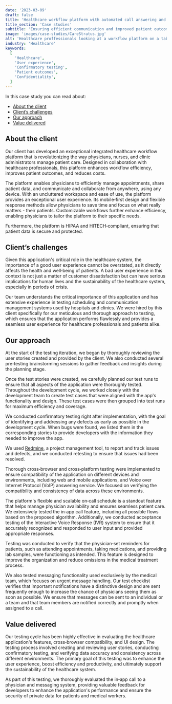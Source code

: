 ```yaml
---
date: '2023-03-09'
draft: false
title: 'Healthcare workflow platform with automated call answering and mobile messaging'
title_section: 'Case studies'
subtitle: 'Ensuring efficient communication and improved patient outcomes'
image: 'images/case-studies/CareStratus.jpg'
alt: 'Healthcare proffessionals looking at a workflow platform on a tablet.'
industry: 'Healthcare'
keywords:
  [
    'Healthcare',
    'User experience',
    'Confirmatory testing',
    'Patient outcomes',
    'Confidentiality',
  ]
---
```


In this case study you can read about:

- [About the client](#about-the-client)
- [Client’s challenges](#clients-challenges)
- [Our approach](#our-approach)
- [Value delivered](#value-delivered)

## About the client

Our client has developed an exceptional integrated healthcare workflow platform that is revolutionizing the way physicians, nurses, and clinic administrators manage patient care. Designed in collaboration with healthcare professionals, this platform enhances workflow efficiency, improves patient outcomes, and reduces costs.

The platform enables physicians to efficiently manage appointments, share patient data, and communicate and collaborate from anywhere, using any device. With an uncluttered workspace and ease of use, the platform provides an exceptional user experience. Its mobile&#8209;first design and flexible response methods allow physicians to save time and focus on what really matters - their patients. Customizable workflows further enhance efficiency, enabling physicians to tailor the platform to their specific needs.

Furthermore, the platform is HIPAA and HITECH&#8209;compliant, ensuring that patient data is secure and protected.

## Client’s challenges

Given this application's critical role in the healthcare system, the importance of a good user experience cannot be overstated, as it directly affects the health and well&#8209;being of patients. A bad user experience in this context is not just a matter of customer dissatisfaction but can have serious implications for human lives and the sustainability of the healthcare system, especially in periods of crisis.

Our team understands the critical importance of this application and has extensive experience in testing scheduling and communication management systems used by hospitals and clinics. We were hired by this client specifically for our meticulous and thorough approach to testing, which ensures that the application performs flawlessly and provides a seamless user experience for healthcare professionals and patients alike.

## Our approach

At the start of the testing iteration, we began by thoroughly reviewing the user stories created and provided by the client. We also conducted several pre&#8209;testing brainstorming sessions to gather feedback and insights during the planning stage.

Once the test stories were created, we carefully planned our test runs to ensure that all aspects of the application were thoroughly tested. Throughout the development cycle, we worked closely with the development team to create test cases that were aligned with the app's functionality and design. These test cases were then grouped into test runs for maximum efficiency and coverage.

We conducted confirmatory testing right after implementation, with the goal of identifying and addressing any defects as early as possible in the development cycle. When bugs were found, we listed them in the corresponding stories to provide developers with the information they needed to improve the app.

We used [Redmine](https://www.redmine.org/), a project management tool, to report and track issues and defects, and we conducted retesting to ensure that issues had been resolved.

Thorough cross&#8209;browser and cross&#8209;platform testing were implemented to ensure compatibility of the application on different devices and environments, including web and mobile applications, and Voice over Internet Protocol (VoIP) answering service. We focused on verifying the compatibility and consistency of data across these environments.

The platform's flexible and scalable on&#8209;call schedule is a standout feature that helps manage physician availability and ensures seamless patient care. We extensively tested the in&#8209;app call feature, including all possible flows based on the proposed algorithm. Additionally, we conducted acceptance testing of the Interactive Voice Response (IVR) system to ensure that it accurately recognized and responded to user input and provided appropriate responses.

Testing was conducted to verify that the physician&#8209;set reminders for patients, such as attending appointments, taking medications, and providing lab samples, were functioning as intended. This feature is designed to improve the organization and reduce omissions in the medical treatment process.

We also tested messaging functionality used exclusively by the medical team, which focuses on urgent message handling. Our test checklist verifies that important notifications have a distinctive design and are sent frequently enough to increase the chance of physicians seeing them as soon as possible. We ensure that messages can be sent to an individual or a team and that team members are notified correctly and promptly when assigned to a call.

## Value delivered

Our testing cycle has been highly effective in evaluating the healthcare application's features, cross&#8209;browser compatibility, and UI design. The testing process involved creating and reviewing user stories, conducting confirmatory testing, and verifying data accuracy and consistency across different environments. The primary goal of this testing was to enhance the user experience, boost efficiency and productivity, and ultimately support the sustainability of the healthcare system.

As part of this testing, we thoroughly evaluated the in&#8209;app call to a physician and messaging system, providing valuable feedback for developers to enhance the application's performance and ensure the security of private data for patients and medical workers.
